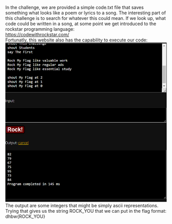 In the challenge, we are provided a simple code.txt file that saves something what looks like a poem or lyrics to a song. The interesting part of this challenge is to search for whatever this could mean. If we look up, what code could be written in a song, at some point we get introduced to the rockstar programming language:  
https://codewithrockstar.com/  
Fortunatly, this website also has the capability to execute our code:  
![rockstar](/images/rockstar.png?raw=true "rockstar")  
The output are some integers that might be simply ascii representations. Trying that gives us the string ROCK_YOU that we can put in the flag format:  
dhbw{ROCK_YOU}  
